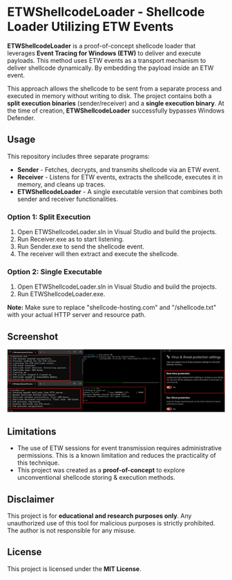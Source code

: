 # ETWShellcodeLoader - Shellcode Loader Utilizing ETW Events  

**ETWShellcodeLoader** is a proof-of-concept shellcode loader that leverages **Event Tracing for Windows (ETW)** to deliver and execute payloads. This method uses ETW events as a transport mechanism to deliver shellcode dynamically. By embedding the payload inside an ETW event.  

This approach allows the shellcode to be sent from a separate process and executed in memory without writing to disk. The project contains both a **split execution binaries** (sender/receiver) and a **single execution binary**.  At the time of creation, **ETWShellcodeLoader** successfully bypasses Windows Defender.

## **Usage**
This repository includes three separate programs:  

- **Sender** - Fetches, decrypts, and transmits shellcode via an ETW event.  
- **Receiver** - Listens for ETW events, extracts the shellcode, executes it in memory, and cleans up traces.  
- **ETWShellcodeLoader** - A single executable version that combines both sender and receiver functionalities.  

### **Option 1: Split Execution**
1. Open ETWShellcodeLoader.sln in Visual Studio and build the projects.
2. Run Receiver.exe as  to start listening.
3. Run Sender.exe to send the shellcode event.
4. The receiver will then extract and execute the shellcode.

### **Option 2: Single Executable**
1. Open ETWShellcodeLoader.sln in Visual Studio and build the projects.
2. Run ETWShellcodeLoader.exe.

**Note:** Make sure to replace "shellcode-hosting.com" and "/shellcode.txt" with your actual HTTP server and resource path.

## **Screenshot**
![Execution Example](images/Screenshot.png)

## **Limitations**  
- The use of ETW sessions for event transmission requires administrative permissions. This is a known limitation and reduces the practicality of this technique.  
- This project was created as a **proof-of-concept** to explore unconventional shellcode storing & execution methods.  

## **Disclaimer**
This project is for **educational and research purposes only**. Any unauthorized use of this tool for malicious purposes is strictly prohibited. The author is not responsible for any misuse.

## **License**
This project is licensed under the **MIT License**.

